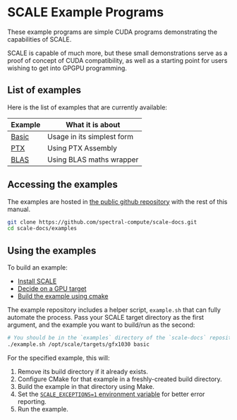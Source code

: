 # SCALE Example Programs

These example programs are simple CUDA programs demonstrating the 
capabilities of SCALE.

SCALE is capable of much more, but these small demonstrations serve as a 
proof of concept of CUDA compatibility, as well as a starting point for 
users wishing to get into GPGPU programming.

## List of examples

Here is the list of examples that are currently available:

| Example             | What it is about           |
| ------------------- | -------------------------- |
| [Basic](./basic.md) | Usage in its simplest form |
| [PTX](./ptx.md)     | Using PTX Assembly         |
| [BLAS](./blas.md)   | Using BLAS maths wrapper   |

## Accessing the examples

The examples are hosted in [the public github repository](https://github.com/spectral-compute/scale-docs)
with the rest of this manual.

```sh
git clone https://github.com/spectral-compute/scale-docs.git
cd scale-docs/examples
```

## Using the examples

To build an example:
- [Install SCALE](../manual/how-to-install.md)
- [Decide on a GPU target](../manual/how-to-use.md#identifying-gpu-target)
- [Build the example using cmake](../manual/how-to-use.md#cmake)

The example repository includes a helper script, `example.sh` that can fully 
automate the process. Pass your SCALE target directory as the first argument,
and the example you want to build/run as the second:

```bash
# You should be in the `examples` directory of the `scale-docs` repository
./example.sh /opt/scale/targets/gfx1030 basic
```

For the specified example, this will:

1. Remove its build directory if it already exists.
2. Configure CMake for that example in a freshly-created build directory.
3. Build the example in that directory using Make.
4. Set the [`SCALE_EXCEPTIONS=1` environment variable][exceptions] for better 
   error reporting.
4. Run the example.

[exceptions]: ../manual/runtime-extensions.md#scale_exceptions1
